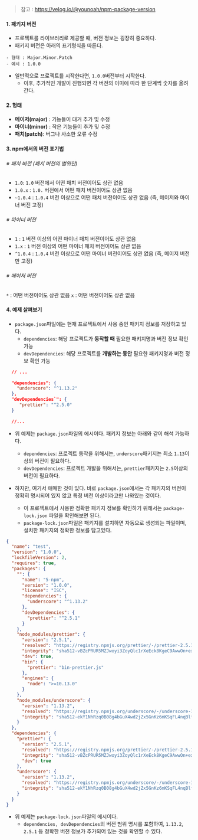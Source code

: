 
> 참고 : https://velog.io/@younoah/npm-package-version
#### 1. 패키지 버전

- 프로젝트를 라이브러리로 제공할 때, 버전 정보는 굉장히 중요하다.
- 패키지 버전은 아래의 표기형식을 따른다.

```null
- 형태 : Major.Minor.Patch
- 예시 : 1.0.0
```

- 일반적으로 프로젝트를 시작한다면, `1.0.0`버전부터 시작한다.
	- 이후, 추가적인 개발이 진행되면 각 버전의 이미에 따라 한 단계씩 숫자를 올려간다.


#### 2. 헝태

- **메이저(major)** : 기능들이 대거 추가 및 수정
- **마이너(minor)** : 작은 기능들이 추가 및 수정
- **패치(patch)**: 버그나 사소한 오류 수정


#### 3. npm에서의 버전 표기법

###### ※ 패치 버전 (패치 버전의 범위만)
- `1.0`: `1.0` 버전에서 어떤 패치 버전이어도 상관 없음
- `1.0.x` : `1.0.` 버전에서 어떤 패치 버전이어도 상관 없음
- `~1.0.4` : `1.0.4` 버전 이상으로 어떤 패치 버전이어도 상관 없음 (즉, 메이저와 마이너 버전 고정)

###### ※ 마이너 버전
- `1` : `1` 버전 이상의 어떤 마이너 패치 버전이어도 상관 없음
- `1.x` : `1` 버전 이상의 어떤 마이너 패치 버전이어도 상관 없음
- `^1.0.4` : `1.0.4` 버전 이상으로 어떤 마이너 버전이어도 상관 없음 (즉, 메이저 버전만 고정)

###### ※ 메이저 버전
`*` : 어떤 버전이어도 상관 없음
`x` : 어떤 버전이어도 상관 없음


#### 4. 예제 살펴보기

- `package.json`파일에는 현재 프로젝트에서 사용 중인 패키지 정보를 저장하고 있다. 
	- `dependencies`: 해당 프로젝트가 **동작할 때** 필요한 패키지명과 버전 정보 확인 가능
	- `devDependencies`: 해당 프로젝트를 **개발하는 동안** 필요한 패키지명과 버전 정보 확인 가능 

```json
  // ...
  
  "dependencies": {
    "underscore": "^1.13.2"
  },
  "devDependencies`": {
     "prettier": "^2.5.0"
  }
  
  //...
```

- 위 예제는 `package.json`파일의 에시이다. 패키지 정보는 아래와 같이 해석 가능하다.
	- `dependencies`: 프로젝트 동작을 위해서는, `underscore`패키지는 최소 `1.13`이상의 버전이 필요하다.
	- `devDependencies`: 프로젝트 개발을 위해서는, `prettier`패키지는 `2.5`이상의 버전이 필요하다.

- 하지만, 여기서 애매한 것이 있다. 바로 `package.json`에서는 각 패키지의 버전이 정확히 명시되어 있지 않고 특정 버전 이상이라고만 나와있는 것이다.
	- 이 프로젝트에서 사용한 정확한 패키지 정보를 확인하기 위해서는 `package-lock.json` 파일을 확인해보면 된다.
	- `package-lock.json`파일은 패키지를 설치하면 자동으로 생성되는 파일이며, 설치한 패키지의 정확한 정보를 담고있다.

```json
{
  "name": "test",
  "version": "1.0.0",
  "lockfileVersion": 2,
  "requires": true,
  "packages": {
    "": {
      "name": "5-npm",
      "version": "1.0.0",
      "license": "ISC",
      "dependencies": {
        "underscore": "^1.13.2"
      },
      "devDependencies": {
        "prettier": "^2.5.1"
      }
    },
    "node_modules/prettier": {
      "version": "2.5.1",
      "resolved": "https://registry.npmjs.org/prettier/-/prettier-2.5.1.tgz",
      "integrity": "sha512-vBZcPRUR5MZJwoyi3ZoyQlc1rXeEck8KgeC9AwwOn+exuxLxq5toTRDTSaVrXHxelDMHy9zlicw8u66yxoSUFg==",
      "dev": true,
      "bin": {
        "prettier": "bin-prettier.js"
      },
      "engines": {
        "node": ">=10.13.0"
      }
    },
    "node_modules/underscore": {
      "version": "1.13.2",
      "resolved": "https://registry.npmjs.org/underscore/-/underscore-1.13.2.tgz",
      "integrity": "sha512-ekY1NhRzq0B08g4bGuX4wd2jZx5GnKz6mKSqFL4nqBlfyMGiG10gDFhDTMEfYmDL6Jy0FUIZp7wiRB+0BP7J2g=="
    }
  },
  "dependencies": {
    "prettier": { 
      "version": "2.5.1",
      "resolved": "https://registry.npmjs.org/prettier/-/prettier-2.5.1.tgz",
      "integrity": "sha512-vBZcPRUR5MZJwoyi3ZoyQlc1rXeEck8KgeC9AwwOn+exuxLxq5toTRDTSaVrXHxelDMHy9zlicw8u66yxoSUFg==",
      "dev": true
    },
    "underscore": {
      "version": "1.13.2",
      "resolved": "https://registry.npmjs.org/underscore/-/underscore-1.13.2.tgz",
      "integrity": "sha512-ekY1NhRzq0B08g4bGuX4wd2jZx5GnKz6mKSqFL4nqBlfyMGiG10gDFhDTMEfYmDL6Jy0FUIZp7wiRB+0BP7J2g=="
    }
  }
}
```
- 위 예제는 `package-lock.json`파일의 에시이다.
	- `dependencies, devDependencies`의 버전 범위 명시를 포함하여, `1.13.2`, `2.5.1` 등 정확한 버전 정보가 추가되어 있는 것을 확인할 수 있다.
